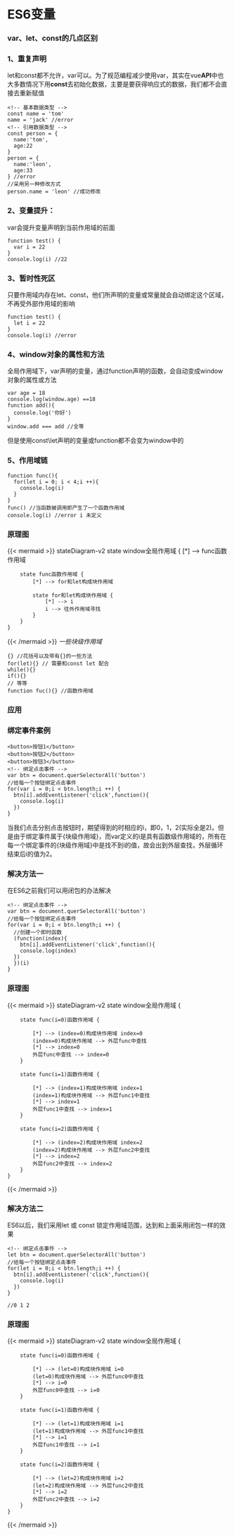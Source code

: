 # ES6变量

### var、let、const的几点区别
### 1、重复声明
let和const都不允许，var可以。为了规范编程减少使用var，其实在vue**API**中也大多数情况下用**const**去初始化数据，主要是要获得响应式的数据，我们都不会直接去重新赋值
```
<!-- 基本数据类型 -->
const name = 'tom'
name = 'jack' //error
<!-- 引用数据类型 -->
const person = {
  name:'tom',
  age:22
}
person = {
  name:'leon',
  age:33
} //error
//采用另一种修改方式
person.name = 'leon' //成功修改
```
### 2、变量提升：
var会提升变量声明到当前作用域的前面
```
function test() {
  var i = 22
}
console.log(i) //22
```
### 3、暂时性死区
只要作用域内存在let、const，他们所声明的变量或常量就会自动绑定这个区域，不再受外部作用域的影响
```
function test() {
  let i = 22
}
console.log(i) //error
```
### 4、window对象的属性和方法
全局作用域下，var声明的变量，通过function声明的函数，会自动变成window对象的属性或方法
```
var age = 18
console.log(window.age) ==18
function add(){
  console.log('你好')
}
window.add === add //全等
```
但是使用const\let声明的变量或function都不会变为window中的
### 5、作用域链
```
function func(){
  for(let i = 0; i < 4;i ++){
    console.log(i)
  }
}
func() //当函数被调用即产生了一个函数作用域
console.log(i) //error i 未定义
```
### 原理图
{{< mermaid >}}
stateDiagram-v2
    state window全局作用域 {
        [*] --> func函数作用域

        state func函数作用域 {
            [*] --> for和let构成块作用域

            state for和let构成块作用域 {
                [*] --> i
                i --> 往外作用域寻找
            }
        }
    }

{{< /mermaid >}}
_一些块级作用域_
```
{} //花括号以及带有{}的一些方法
for(let){} // 需要和const let 配合
while(){}
if(){}
// 等等
function fuc(){} //函数作用域
```
### 应用
### 绑定事件案例
```
<button>按钮1</button>
<button>按钮2</button>
<button>按钮3</button>
<!-- 绑定点击事件 -->
var btn = document.querSelectorAll('button')
//给每一个按钮绑定点击事件
for(var i = 0;i < btn.length;i ++) {
  btn[i].addEventListener('click',function(){
    console.log(i)
  })
}
```
当我们点击分别点击按钮时，期望得到的时相应的i，即0，1，2(实际全是2)。但是由于绑定事件属于{块级作用域}，而var定义的i是具有函数级作用域的，所有在每一个绑定事件的{块级作用域}中是找不到i的值，故会出到外层查找，外层循环结束后i的值为2。

### 解决方法一
在ES6之前我们可以用闭包的办法解决
```
<!-- 绑定点击事件 -->
var btn = document.querSelectorAll('button')
//给每一个按钮绑定点击事件
for(var i = 0;i < btn.length;i ++) {
  //创建一个即时函数
  (function(index){
    btn[i].addEventListener('click',function(){
    console.log(index)
  })
  })(i)
}
```
### 原理图
{{< mermaid >}}
stateDiagram-v2
    state window全局作用域 {

        state func(i=0)函数作用域 {
          
            [*] --> (index=0)构成块作用域 index=0
            (index=0)构成块作用域 --> 外层func中查找
            [*] --> index=0
            外层func中查找 --> index=0
        }

        state func(i=1)函数作用域 {
          
            [*] --> (index=1)构成块作用域 index=1
            (index=1)构成块作用域 --> 外层func1中查找
            [*] --> index=1
            外层func1中查找 --> index=1
        }

        state func(i=2)函数作用域 {
          
            [*] --> (index=2)构成块作用域 index=2
            (index=2)构成块作用域 --> 外层func2中查找
            [*] --> index=2
            外层func2中查找 --> index=2
        }
    }

{{< /mermaid >}}

### 解决方法二
ES6以后，我们采用let 或 const 锁定作用域范围，达到和上面采用闭包一样的效果
```
<!-- 绑定点击事件 -->
let btn = document.querSelectorAll('button')
//给每一个按钮绑定点击事件
for(let i = 0;i < btn.length;i ++) {
  btn[i].addEventListener('click',function(){
    console.log(i)
  })
}

//0 1 2
```
### 原理图
{{< mermaid >}}
stateDiagram-v2
    state window全局作用域 {

        state func(i=0)函数作用域 {
          
            [*] --> (let=0)构成块作用域 i=0
            (let=0)构成块作用域 --> 外层func0中查找
            [*] --> i=0
            外层func0中查找 --> i=0
        }

        state func(i=1)函数作用域 {
          
            [*] --> (let=1)构成块作用域 i=1
            (let=1)构成块作用域 --> 外层func1中查找
            [*] --> i=1
            外层func1中查找 --> i=1
        }

        state func(i=2)函数作用域 {
          
            [*] --> (let=2)构成块作用域 i=2
            (let=2)构成块作用域 --> 外层func2中查找
            [*] --> i=2
            外层func2中查找 --> i=2
        }
    }

{{< /mermaid >}}


